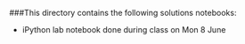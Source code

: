 ###This directory contains the following solutions notebooks:
 * iPython lab notebook done during class on Mon 8 June
